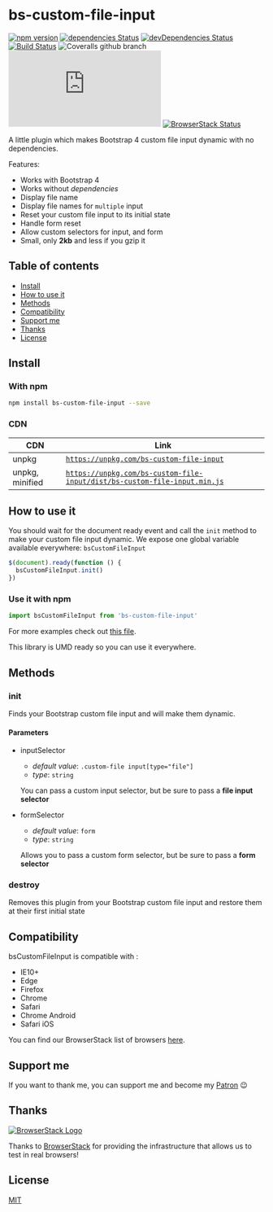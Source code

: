 # bs-custom-file-input

[![npm version](https://img.shields.io/npm/v/bs-custom-file-input.svg)](https://www.npmjs.com/package/bs-custom-file-input)
[![dependencies Status](https://img.shields.io/david/Johann-S/bs-custom-file-input.svg)](https://david-dm.org/Johann-S/bs-custom-file-input)
[![devDependencies Status](https://img.shields.io/david/dev/Johann-S/bs-custom-file-input.svg)](https://david-dm.org/Johann-S/bs-custom-file-input?type=dev)
[![Build Status](https://img.shields.io/travis/Johann-S/bs-custom-file-input/master.svg)](https://travis-ci.org/Johann-S/bs-custom-file-input)
![Coveralls github branch](https://img.shields.io/coveralls/github/Johann-S/bs-custom-file-input/master.svg)
[![JS gzip size](https://img.badgesize.io/Johann-S/bs-custom-file-input/master/dist/bs-custom-file-input.min.js?compression=gzip&label=JS+gzip+size)](https://github.com/Johann-S/bs-custom-file-input/tree/master/dist/bs-custom-file-input.min.js)
[![BrowserStack Status](https://www.browserstack.com/automate/badge.svg?badge_key=L1Z6cllmR0pVVUZBRmxTaGtEcm1QamUxdTZoQmRLeUFvWVlOcW5iODNVWT0tLUZTVWRKUzc4T05xSmhlZlJObVRKNEE9PQ==--177788f5ac0c50dcd3dd3eed31e39662d5612e7f)](https://www.browserstack.com/automate/public-build/L1Z6cllmR0pVVUZBRmxTaGtEcm1QamUxdTZoQmRLeUFvWVlOcW5iODNVWT0tLUZTVWRKUzc4T05xSmhlZlJObVRKNEE9PQ==--177788f5ac0c50dcd3dd3eed31e39662d5612e7f)

A little plugin which makes Bootstrap 4 custom file input dynamic with no dependencies.

Features:

- Works with Bootstrap 4
- Works without *dependencies*
- Display file name
- Display file names for `multiple` input
- Reset your custom file input to its initial state
- Handle form reset
- Allow custom selectors for input, and form
- Small, only **2kb** and less if you gzip it

## Table of contents

- [Install](#install)
- [How to use it](#how-to-use-it)
- [Methods](#methods)
- [Compatibility](#compatibility)
- [Support me](#support-me)
- [Thanks](#thanks)
- [License](#license)

## Install

### With npm

```sh
npm install bs-custom-file-input --save
```

### CDN

CDN | Link
------------ | -------------
unpkg | [`https://unpkg.com/bs-custom-file-input`](https://unpkg.com/bs-custom-file-input)
unpkg, minified | [`https://unpkg.com/bs-custom-file-input/dist/bs-custom-file-input.min.js`](https://unpkg.com/bs-custom-file-input/dist/bs-custom-file-input.min.js)

## How to use it

You should wait for the document ready event and call the `init` method to make your custom file input dynamic.
We expose one global variable available everywhere: `bsCustomFileInput`

```js
$(document).ready(function () {
  bsCustomFileInput.init()
})
```

### Use it with npm

```js
import bsCustomFileInput from 'bs-custom-file-input'
```

For more examples check out [this file](https://github.com/Johann-S/bs-custom-file-input/blob/master/tests/index.html).

This library is UMD ready so you can use it everywhere.

## Methods

### init

Finds your Bootstrap custom file input and will make them dynamic.

#### Parameters

- inputSelector
  - *default value*: `.custom-file input[type="file"]`
  - *type*: `string`

  You can pass a custom input selector, but be sure to pass a **file input selector**
- formSelector
  - *default value*: `form`
  - *type*: `string`

  Allows you to pass a custom form selector, but be sure to pass a **form selector**

### destroy

Removes this plugin from your Bootstrap custom file input and restore them at their first initial state

## Compatibility

bsCustomFileInput is compatible with :

- IE10+
- Edge
- Firefox
- Chrome
- Safari
- Chrome Android
- Safari iOS

You can find our BrowserStack list of browsers [here](https://github.com/Johann-S/bs-custom-file-input/blob/master/browsers.js).

## Support me

If you want to thank me, you can support me and become my [Patron](https://www.patreon.com/jservoire) :wink:

## Thanks

[![BrowserStack Logo](https://www.browserstack.com/images/mail/browserstack-logo-footer.png)](https://www.browserstack.com/)

Thanks to [BrowserStack](https://www.browserstack.com/) for providing the infrastructure that allows us to test in real browsers!

## License

[MIT](https://github.com/Johann-S/bs-custom-file-input/blob/master/LICENSE)
